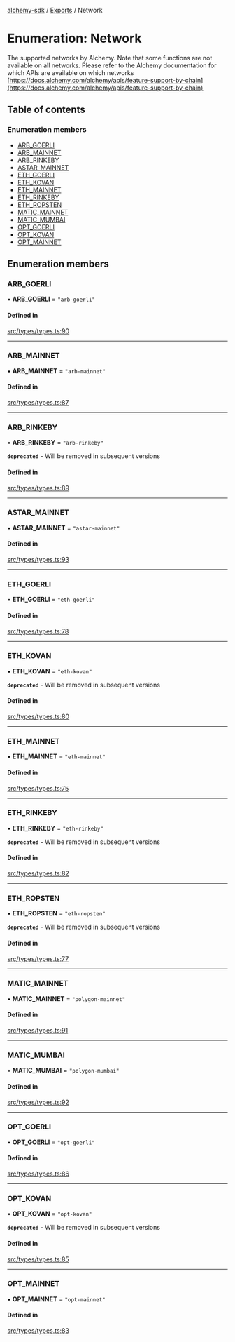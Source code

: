 [alchemy-sdk](../README.md) / [Exports](../modules.md) / Network

# Enumeration: Network

The supported networks by Alchemy. Note that some functions are not available
on all networks. Please refer to the Alchemy documentation for which APIs are
available on which networks
[https://docs.alchemy.com/alchemy/apis/feature-support-by-chain](https://docs.alchemy.com/alchemy/apis/feature-support-by-chain)

## Table of contents

### Enumeration members

- [ARB\_GOERLI](Network.md#arb_goerli)
- [ARB\_MAINNET](Network.md#arb_mainnet)
- [ARB\_RINKEBY](Network.md#arb_rinkeby)
- [ASTAR\_MAINNET](Network.md#astar_mainnet)
- [ETH\_GOERLI](Network.md#eth_goerli)
- [ETH\_KOVAN](Network.md#eth_kovan)
- [ETH\_MAINNET](Network.md#eth_mainnet)
- [ETH\_RINKEBY](Network.md#eth_rinkeby)
- [ETH\_ROPSTEN](Network.md#eth_ropsten)
- [MATIC\_MAINNET](Network.md#matic_mainnet)
- [MATIC\_MUMBAI](Network.md#matic_mumbai)
- [OPT\_GOERLI](Network.md#opt_goerli)
- [OPT\_KOVAN](Network.md#opt_kovan)
- [OPT\_MAINNET](Network.md#opt_mainnet)

## Enumeration members

### ARB\_GOERLI

• **ARB\_GOERLI** = `"arb-goerli"`

#### Defined in

[src/types/types.ts:90](https://github.com/alchemyplatform/alchemy-sdk-js/blob/c023713/src/types/types.ts#L90)

___

### ARB\_MAINNET

• **ARB\_MAINNET** = `"arb-mainnet"`

#### Defined in

[src/types/types.ts:87](https://github.com/alchemyplatform/alchemy-sdk-js/blob/c023713/src/types/types.ts#L87)

___

### ARB\_RINKEBY

• **ARB\_RINKEBY** = `"arb-rinkeby"`

**`deprecated`** - Will be removed in subsequent versions

#### Defined in

[src/types/types.ts:89](https://github.com/alchemyplatform/alchemy-sdk-js/blob/c023713/src/types/types.ts#L89)

___

### ASTAR\_MAINNET

• **ASTAR\_MAINNET** = `"astar-mainnet"`

#### Defined in

[src/types/types.ts:93](https://github.com/alchemyplatform/alchemy-sdk-js/blob/c023713/src/types/types.ts#L93)

___

### ETH\_GOERLI

• **ETH\_GOERLI** = `"eth-goerli"`

#### Defined in

[src/types/types.ts:78](https://github.com/alchemyplatform/alchemy-sdk-js/blob/c023713/src/types/types.ts#L78)

___

### ETH\_KOVAN

• **ETH\_KOVAN** = `"eth-kovan"`

**`deprecated`** - Will be removed in subsequent versions

#### Defined in

[src/types/types.ts:80](https://github.com/alchemyplatform/alchemy-sdk-js/blob/c023713/src/types/types.ts#L80)

___

### ETH\_MAINNET

• **ETH\_MAINNET** = `"eth-mainnet"`

#### Defined in

[src/types/types.ts:75](https://github.com/alchemyplatform/alchemy-sdk-js/blob/c023713/src/types/types.ts#L75)

___

### ETH\_RINKEBY

• **ETH\_RINKEBY** = `"eth-rinkeby"`

**`deprecated`** - Will be removed in subsequent versions

#### Defined in

[src/types/types.ts:82](https://github.com/alchemyplatform/alchemy-sdk-js/blob/c023713/src/types/types.ts#L82)

___

### ETH\_ROPSTEN

• **ETH\_ROPSTEN** = `"eth-ropsten"`

**`deprecated`** - Will be removed in subsequent versions

#### Defined in

[src/types/types.ts:77](https://github.com/alchemyplatform/alchemy-sdk-js/blob/c023713/src/types/types.ts#L77)

___

### MATIC\_MAINNET

• **MATIC\_MAINNET** = `"polygon-mainnet"`

#### Defined in

[src/types/types.ts:91](https://github.com/alchemyplatform/alchemy-sdk-js/blob/c023713/src/types/types.ts#L91)

___

### MATIC\_MUMBAI

• **MATIC\_MUMBAI** = `"polygon-mumbai"`

#### Defined in

[src/types/types.ts:92](https://github.com/alchemyplatform/alchemy-sdk-js/blob/c023713/src/types/types.ts#L92)

___

### OPT\_GOERLI

• **OPT\_GOERLI** = `"opt-goerli"`

#### Defined in

[src/types/types.ts:86](https://github.com/alchemyplatform/alchemy-sdk-js/blob/c023713/src/types/types.ts#L86)

___

### OPT\_KOVAN

• **OPT\_KOVAN** = `"opt-kovan"`

**`deprecated`** - Will be removed in subsequent versions

#### Defined in

[src/types/types.ts:85](https://github.com/alchemyplatform/alchemy-sdk-js/blob/c023713/src/types/types.ts#L85)

___

### OPT\_MAINNET

• **OPT\_MAINNET** = `"opt-mainnet"`

#### Defined in

[src/types/types.ts:83](https://github.com/alchemyplatform/alchemy-sdk-js/blob/c023713/src/types/types.ts#L83)
